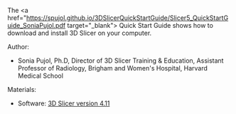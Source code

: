 

The <a href="https://spujol.github.io/3DSlicerQuickStartGuide/Slicer5_QuickStartGuide_SoniaPujol.pdf target="_blank"> Quick Start Guide </a>  shows how to download and install 3D Slicer on your computer.

Author:
* Sonia Pujol, Ph.D, Director of 3D Slicer Training & Education, Assistant Professor of Radiology, Brigham and Women's Hospital, Harvard Medical School

Materials:
* Software: [3D Slicer version 4.11](https://download.slicer.org/)

